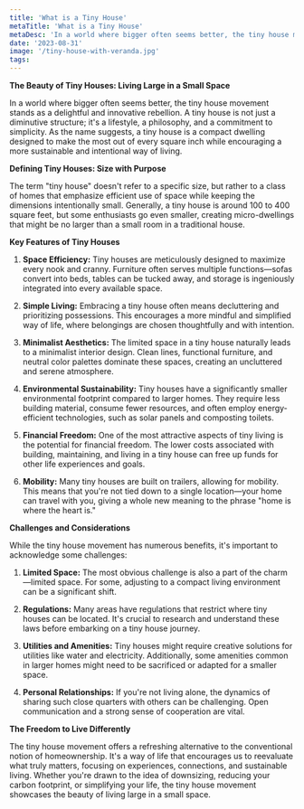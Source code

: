 ```yaml
---
title: 'What is a Tiny House'
metaTitle: 'What is a Tiny House'
metaDesc: 'In a world where bigger often seems better, the tiny house movement stands as a delightful and innovative rebellion. A tiny house is not just a diminutive structure; it is a lifestyle, a philosophy, and a commitment to simplicity.'
date: '2023-08-31'
image: '/tiny-house-with-veranda.jpg'
tags:
---
```


**The Beauty of Tiny Houses: Living Large in a Small Space**

In a world where bigger often seems better, the tiny house movement stands as a delightful and innovative rebellion. A tiny house is not just a diminutive structure; it's a lifestyle, a philosophy, and a commitment to simplicity. As the name suggests, a tiny house is a compact dwelling designed to make the most out of every square inch while encouraging a more sustainable and intentional way of living.

**Defining Tiny Houses: Size with Purpose**

The term "tiny house" doesn't refer to a specific size, but rather to a class of homes that emphasize efficient use of space while keeping the dimensions intentionally small. Generally, a tiny house is around 100 to 400 square feet, but some enthusiasts go even smaller, creating micro-dwellings that might be no larger than a small room in a traditional house.

**Key Features of Tiny Houses**

1. **Space Efficiency:** Tiny houses are meticulously designed to maximize every nook and cranny. Furniture often serves multiple functions—sofas convert into beds, tables can be tucked away, and storage is ingeniously integrated into every available space.

2. **Simple Living:** Embracing a tiny house often means decluttering and prioritizing possessions. This encourages a more mindful and simplified way of life, where belongings are chosen thoughtfully and with intention.

3. **Minimalist Aesthetics:** The limited space in a tiny house naturally leads to a minimalist interior design. Clean lines, functional furniture, and neutral color palettes dominate these spaces, creating an uncluttered and serene atmosphere.

4. **Environmental Sustainability:** Tiny houses have a significantly smaller environmental footprint compared to larger homes. They require less building material, consume fewer resources, and often employ energy-efficient technologies, such as solar panels and composting toilets.

5. **Financial Freedom:** One of the most attractive aspects of tiny living is the potential for financial freedom. The lower costs associated with building, maintaining, and living in a tiny house can free up funds for other life experiences and goals.

6. **Mobility:** Many tiny houses are built on trailers, allowing for mobility. This means that you're not tied down to a single location—your home can travel with you, giving a whole new meaning to the phrase "home is where the heart is."

**Challenges and Considerations**

While the tiny house movement has numerous benefits, it's important to acknowledge some challenges:

1. **Limited Space:** The most obvious challenge is also a part of the charm—limited space. For some, adjusting to a compact living environment can be a significant shift.

2. **Regulations:** Many areas have regulations that restrict where tiny houses can be located. It's crucial to research and understand these laws before embarking on a tiny house journey.

3. **Utilities and Amenities:** Tiny houses might require creative solutions for utilities like water and electricity. Additionally, some amenities common in larger homes might need to be sacrificed or adapted for a smaller space.

4. **Personal Relationships:** If you're not living alone, the dynamics of sharing such close quarters with others can be challenging. Open communication and a strong sense of cooperation are vital.

**The Freedom to Live Differently**

The tiny house movement offers a refreshing alternative to the conventional notion of homeownership. It's a way of life that encourages us to reevaluate what truly matters, focusing on experiences, connections, and sustainable living. Whether you're drawn to the idea of downsizing, reducing your carbon footprint, or simplifying your life, the tiny house movement showcases the beauty of living large in a small space.